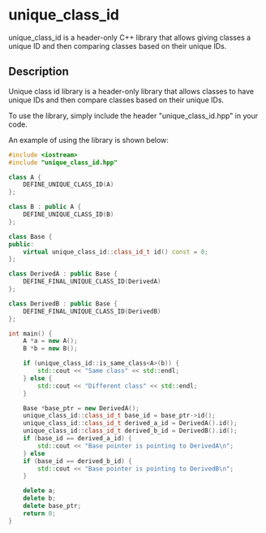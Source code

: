 # unique_class_id
unique_class_id is a header-only C++ library that allows giving classes a unique ID and then comparing classes based on their unique IDs.

## Description
Unique class id library is a header-only library that allows classes to have unique IDs and then compare classes based on their unique IDs.

To use the library, simply include the header "unique_class_id.hpp" in your code.

An example of using the library is shown below:

```cpp
#include <iostream>
#include "unique_class_id.hpp"

class A {
    DEFINE_UNIQUE_CLASS_ID(A)
};

class B : public A {
    DEFINE_UNIQUE_CLASS_ID(B)
};

class Base {
public:
    virtual unique_class_id::class_id_t id() const = 0;
};

class DerivedA : public Base {
    DEFINE_FINAL_UNIQUE_CLASS_ID(DerivedA)
};

class DerivedB : public Base {
    DEFINE_FINAL_UNIQUE_CLASS_ID(DerivedB)
};

int main() {
    A *a = new A();
    B *b = new B();

    if (unique_class_id::is_same_class<A>(b)) {
        std::cout << "Same class" << std::endl;
    } else {
        std::cout << "Different class" << std::endl;
    }

    Base *base_ptr = new DerivedA();
    unique_class_id::class_id_t base_id = base_ptr->id();
    unique_class_id::class_id_t derived_a_id = DerivedA().id();
    unique_class_id::class_id_t derived_b_id = DerivedB().id();
    if (base_id == derived_a_id) {
        std::cout << "Base pointer is pointing to DerivedA\n";
    } else 
    if (base_id == derived_b_id) {
        std::cout << "Base pointer is pointing to DerivedB\n";
    }

	delete a;
	delete b;
	delete base_ptr;
    return 0;
}
```
